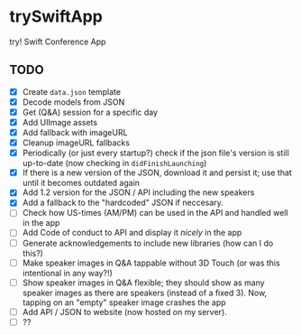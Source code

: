 # trySwiftApp
try! Swift Conference App

## TODO
- [x] Create `data.json` template
- [x] Decode models from JSON
- [x] Get (Q&A) session for a specific day
- [x] Add UIImage assets
- [x] Add fallback with imageURL
- [x] Cleanup imageURL fallbacks
- [x] Periodically (or just every startup?) check if the json file's version is still up-to-date (now checking in `didFinishLaunching`)
- [x] If there is a new version of the JSON, download it and persist it; use that until it becomes outdated again
- [x] Add 1.2 version for the JSON / API including the new speakers
- [x] Add a fallback to the "hardcoded" JSON if neccesary.
- [ ] Check how US-times (AM/PM) can be used in the API and handled well in the app
- [ ] Add Code of conduct to API and display it *nicely* in the app
- [ ] Generate acknowledgements to include new libraries (how can I do this?)
- [ ] Make speaker images in Q&A tappable without 3D Touch (or was this intentional in any way?!)
- [ ] Show speaker images in Q&A flexible; they should show as many speaker images as there are speakers (instead of a fixed 3). Now, tapping on an "empty" speaker image crashes the app
- [ ] Add API / JSON to website (now hosted on my server).
- [ ] ??
